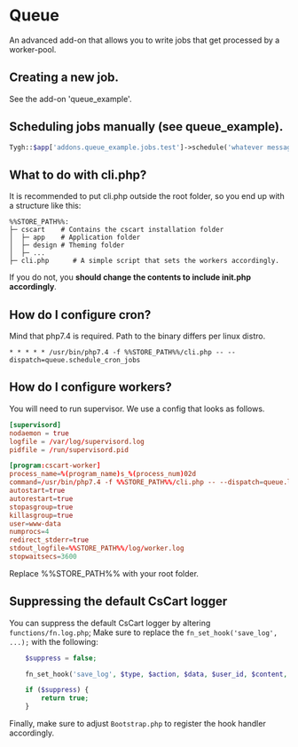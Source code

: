 # Queue

An advanced add-on that allows you to write jobs that get processed by a worker-pool.

## Creating a new job.

See the add-on 'queue_example'.

## Scheduling jobs manually (see queue_example).

```php
Tygh::$app['addons.queue_example.jobs.test']->schedule('whatever message contents you want, they get json encoded');
```

## What to do with cli.php?

It is recommended to put cli.php outside the root folder, so you end up with a structure like this:

```
%%STORE_PATH%%:
├─ cscart    # Contains the cscart installation folder
│  ├─ app    # Application folder
│  ├─ design # Theming folder
│  ├─ ...
├─ cli.php      # A simple script that sets the workers accordingly.
```

If you do not, you **should change the contents to include init.php accordingly**.

## How do I configure cron?

Mind that php7.4 is required. Path to the binary differs per linux distro.

```crontab
* * * * * /usr/bin/php7.4 -f %%STORE_PATH%%/cli.php -- --dispatch=queue.schedule_cron_jobs
```

## How do I configure workers?

You will need to run supervisor. We use a config that looks as follows.

```conf
[supervisord]
nodaemon = true
logfile = /var/log/supervisord.log
pidfile = /run/supervisord.pid

[program:cscart-worker]
process_name=%(program_name)s_%(process_num)02d
command=/usr/bin/php7.4 -f %%STORE_PATH%%/cli.php -- --dispatch=queue.launch_worker
autostart=true
autorestart=true
stopasgroup=true
killasgroup=true
user=www-data
numprocs=4
redirect_stderr=true
stdout_logfile=%%STORE_PATH%%/log/worker.log
stopwaitsecs=3600
```

Replace %%STORE_PATH%% with your root folder.

## Suppressing the default CsCart logger

You can suppress the default CsCart logger by altering `functions/fn.log.php`;
Make sure to replace the `fn_set_hook('save_log', ...);` with the following:

```php
    $suppress = false;

    fn_set_hook('save_log', $type, $action, $data, $user_id, $content, $event_type, $object_primary_keys, $suppress);

    if ($suppress) {
        return true;
    }
```

Finally, make sure to adjust `Bootstrap.php` to register the hook handler accordingly.